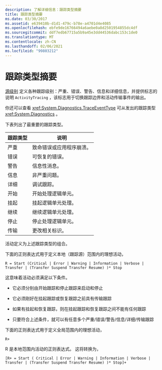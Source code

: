 ```yaml
---
description: 了解详细信息：跟踪类型摘要
title: 跟踪类型摘要
ms.date: 03/30/2017
ms.assetid: e639410b-d1d1-479c-b78e-a4701d4e4085
ms.openlocfilehash: ebfe9de16766494a6aebe0a8d2501954855dc4df
ms.sourcegitcommit: ddf7edb67715a5b9a45e3dd44536dabc153c1de0
ms.translationtype: MT
ms.contentlocale: zh-CN
ms.lasthandoff: 02/06/2021
ms.locfileid: "99803212"
---
```

# <a name="trace-type-summary"></a>跟踪类型摘要

[源级别](xref:System.Diagnostics.SourceLevels) 定义各种跟踪级别：严重、错误、警告、信息和详细信息，并提供标志的说明 `ActivityTracing` ，该标志用于切换跟踪边界和活动传输事件的输出。  
  
 你还可以查看 <xref:System.Diagnostics.TraceEventType> 可从发出的跟踪类型 <xref:System.Diagnostics> 。  
  
 下表列出了最重要的跟踪类型。  
  
|跟踪类型|说明|  
|----------------|-----------------|  
|严重|致命错误或应用程序崩溃。|  
|错误|可恢复的错误。|  
|警告|信息性消息。|  
|信息|非严重问题。|  
|详细|调试跟踪。|  
|开始|开始处理逻辑单元。|  
|挂起|挂起逻辑单元处理。|  
|继续|继续逻辑单元处理。|  
|停止|停止处理逻辑单元。|  
|传输|更改相关标识。|  
  
 活动定义为上述跟踪类型的组合。  
  
 下面的正则表达式用于定义本地（跟踪源）范围内的理想活动，  
  
 `R = Start (Critical | Error | Warning | Information | Verbose | Transfer | (Transfer Suspend Transfer Resume) )* Stop`  
  
 这意味着活动必须满足以下条件。  
  
- 它必须分别由开始跟踪和停止跟踪来启动和停止  
  
- 它必须刚好在挂起跟踪或恢复跟踪之前具有传输跟踪  
  
- 如果有挂起和恢复跟踪，则在挂起跟踪和恢复跟踪之间不能有任何跟踪  
  
- 只要符合上述条件，就可以有任意多个严重/错误/警告/信息/详细/传输跟踪  
  
 下面的正则表达式用于定义全局范围内的理想活动，  
  
`R+`  
  
 R 是本地范围内活动的正则表达式。 这将转换为，  
  
`[R+ = Start ( Critical | Error | Warning | Information | Verbose | Transfer | (Transfer Suspend Transfer Resume) )* Stop]+`
